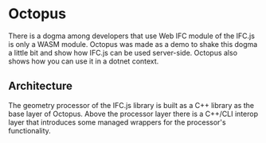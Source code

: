 # Octopus

There is a dogma among developers that use Web IFC module of the IFC.js is only a WASM module. Octopus was made as a demo to shake this dogma a little bit and show how IFC.js can be used server-side. Octopus also shows how you can use it in a dotnet context. 

## Architecture
The geometry processor of the IFC.js library is built as a C++ library as the base layer of Octopus. Above the processor layer there is a C++/CLI interop layer that introduces some managed wrappers for the processor's functionality. 

